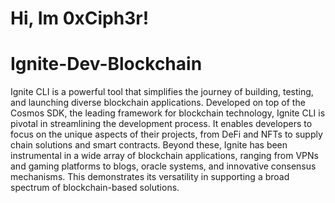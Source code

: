 # Hi, Im 0xCiph3r!
# Ignite-Dev-Blockchain
Ignite CLI is a powerful tool that simplifies the journey of building, testing, and launching diverse blockchain applications. Developed on top of the Cosmos SDK, the leading framework for blockchain technology, Ignite CLI is pivotal in streamlining the development process. It enables developers to focus on the unique aspects of their projects, from DeFi and NFTs to supply chain solutions and smart contracts. Beyond these, Ignite has been instrumental in a wide array of blockchain applications, ranging from VPNs and gaming platforms to blogs, oracle systems, and innovative consensus mechanisms. This demonstrates its versatility in supporting a broad spectrum of blockchain-based solutions.
